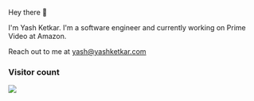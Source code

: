 Hey there :wave:

I'm Yash Ketkar. I'm a software engineer and currently working on Prime Video at Amazon.

Reach out to me at yash@yashketkar.com

### Visitor count
![](https://komarev.com/ghpvc/?username=yashketkar)
